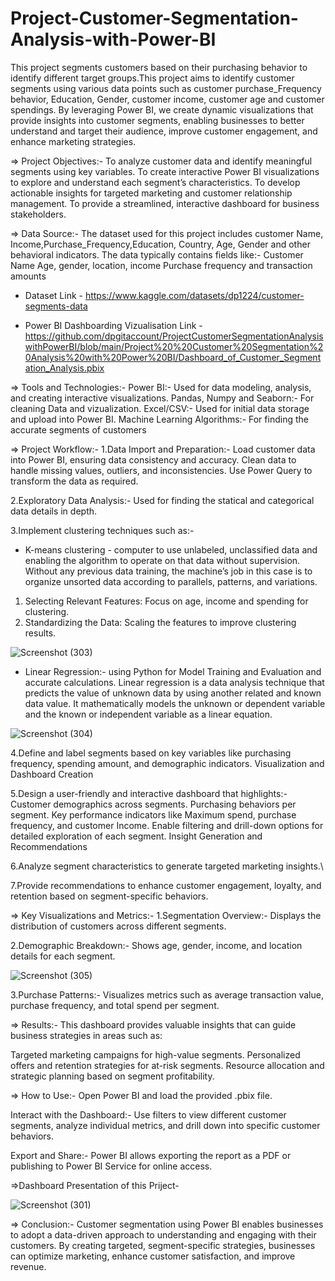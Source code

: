 # Project-Customer-Segmentation-Analysis-with-Power-BI
This project segments customers based on their purchasing behavior to identify different target groups.This project aims to identify customer segments using various data points such as customer purchase_Frequency behavior, Education, Gender, customer income, customer age and customer spendings. By leveraging Power BI, we create dynamic visualizations that provide insights into customer segments, enabling businesses to better understand and target their audience, improve customer engagement, and enhance marketing strategies.

⇒ Project Objectives:-
To analyze customer data and identify meaningful segments using key variables.
To create interactive Power BI visualizations to explore and understand each segment’s characteristics.
To develop actionable insights for targeted marketing and customer relationship management.
To provide a streamlined, interactive dashboard for business stakeholders.

⇒ Data Source:-
The dataset used for this project includes customer Name, Income,Purchase_Frequency,Education, Country, Age, Gender and other behavioral indicators. 
The data typically contains fields like:-
Customer Name
Age, gender, location, income 
Purchase frequency and transaction amounts

* Dataset Link - https://www.kaggle.com/datasets/dp1224/customer-segments-data

* Power BI Dashboarding Vizualisation Link - https://github.com/dpgitaccount/ProjectCustomerSegmentationAnalysiswithPowerBI/blob/main/Project%20%20Customer%20Segmentation%20Analysis%20with%20Power%20BI/Dashboard_of_Customer_Segmentation_Analysis.pbix

⇒ Tools and Technologies:-
Power BI:- Used for data modeling, analysis, and creating interactive visualizations.
Pandas, Numpy and Seaborn:- For cleaning Data and vizualization.
Excel/CSV:- Used for initial data storage and upload into Power BI.
Machine Learning Algorithms:- For finding the accurate segments of customers

⇒ Project Workflow:-
1.Data Import and Preparation:-
Load customer data into Power BI, ensuring data consistency and accuracy.
Clean data to handle missing values, outliers, and inconsistencies.
Use Power Query to transform the data as required.

2.Exploratory Data Analysis:- 
Used for finding the statical and categorical data details in depth.

3.Implement clustering techniques such as:- 

* K-means clustering -
computer to use unlabeled, unclassified data and enabling the algorithm to operate on that data without supervision. Without any previous data training, the machine’s job in this case is to organize unsorted data according to parallels, patterns, and variations.

1. Selecting Relevant Features: Focus on age, income and spending for clustering.
2. Standardizing the Data: Scaling the features to improve clustering results.
   

![Screenshot (303)](https://github.com/user-attachments/assets/7db0066b-3f7b-4f58-b74f-f745099d016d)



* Linear Regression:-
using Python for Model Training and Evaluation and accurate calculations. Linear regression is a data analysis technique that predicts the value of unknown data by using another related and known data value. It mathematically models the unknown or dependent variable and the known or independent variable as a linear equation.


![Screenshot (304)](https://github.com/user-attachments/assets/1db53ab8-b774-4ea0-bf81-b6a71accd007)


4.Define and label segments based on key variables like purchasing frequency, spending amount, and demographic indicators.
Visualization and Dashboard Creation

5.Design a user-friendly and interactive dashboard that highlights:-
Customer demographics across segments.
Purchasing behaviors per segment.
Key performance indicators like Maximum spend, purchase frequency, and customer Income.
Enable filtering and drill-down options for detailed exploration of each segment.
Insight Generation and Recommendations

6.Analyze segment characteristics to generate targeted marketing insights.\

7.Provide recommendations to enhance customer engagement, loyalty, and retention based on segment-specific behaviors.

⇒ Key Visualizations and Metrics:-
1.Segmentation Overview:-
Displays the distribution of customers across different segments.

2.Demographic Breakdown:-
Shows age, gender, income, and location details for each segment.

![Screenshot (305)](https://github.com/user-attachments/assets/a2dd8500-9b12-4d27-8dc8-7cd1b74e1620)


3.Purchase Patterns:-
Visualizes metrics such as average transaction value, purchase frequency, and total spend per segment.

⇒ Results:-
This dashboard provides valuable insights that can guide business strategies in areas such as:

Targeted marketing campaigns for high-value segments.
Personalized offers and retention strategies for at-risk segments.
Resource allocation and strategic planning based on segment profitability.

⇒ How to Use:-
Open Power BI and load the provided .pbix file.

Interact with the Dashboard:-
Use filters to view different customer segments, analyze individual metrics, and drill down into specific customer behaviors.

Export and Share:-
Power BI allows exporting the report as a PDF or publishing to Power BI Service for online access.

⇒Dashboard Presentation of this Priject-

![Screenshot (301)](https://github.com/user-attachments/assets/08ce5083-f0da-4c5e-9c9b-5ee0060fd388)


⇒ Conclusion:-
Customer segmentation using Power BI enables businesses to adopt a data-driven approach to understanding and engaging with their customers. By creating targeted, segment-specific strategies, businesses can optimize marketing, enhance customer satisfaction, and improve revenue.




